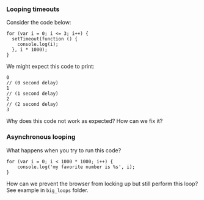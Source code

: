 ### Looping timeouts

Consider the code below:

```
for (var i = 0; i <= 3; i++) {
  setTimeout(function () {
    console.log(i);
  }, i * 1000);
}
```

We might expect this code to print:

```
0
// (0 second delay)
1
// (1 second delay)
2
// (2 second delay)
3
```

Why does this code not work as expected? How can we fix it?


### Asynchronous looping

What happens when you try to run this code?

```
for (var i = 0; i < 1000 * 1000; i++) {
    console.log('my favorite number is %s', i);
}
```

How can we prevent the browser from locking up but still perform this loop? See example in `big_loops` folder.
